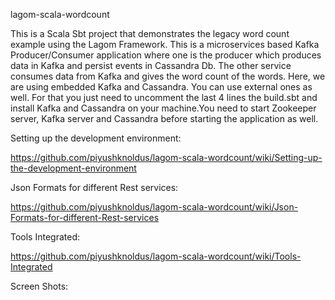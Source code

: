  lagom-scala-wordcount

This is a Scala Sbt project that demonstrates the legacy word count example using the Lagom Framework.
This is a microservices based Kafka Producer/Consumer application where one is the producer which produces data in Kafka and persist events in Cassandra Db. The other service consumes data from Kafka and gives the word count of the words.
Here, we are using embedded Kafka and Cassandra. You can use external ones as well. For that you just need to uncomment the last 4 lines the build.sbt and install Kafka and Cassandra on your machine.You need to start Zookeeper server, Kafka server and Cassandra before starting the application as well.

Setting up the development environment:

https://github.com/piyushknoldus/lagom-scala-wordcount/wiki/Setting-up-the-development-environment

Json Formats for different Rest services:

https://github.com/piyushknoldus/lagom-scala-wordcount/wiki/Json-Formats-for-different-Rest-services

Tools Integrated:

https://github.com/piyushknoldus/lagom-scala-wordcount/wiki/Tools-Integrated

Screen Shots:
